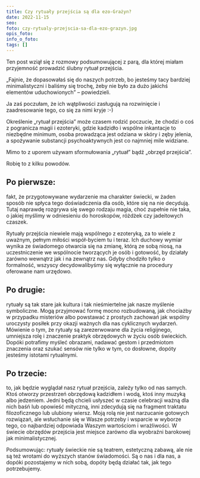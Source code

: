 ```yaml
---
title: Czy rytuały przejścia są dla ezo-Grażyn?
date: 2022-11-15
seo: 
foto: czy-rytualy-przejscia-sa-dla-ezo-grazyn.jpg
opis_foto: 
info_o_foto: 
tags: []
---
```


Ten post wziął się z rozmowy podsumowującej z parą, dla której miałam przyjemność prowadzić ślubny rytuał przejścia.

„Fajnie, że dopasowałaś się do naszych potrzeb, bo jesteśmy tacy bardziej minimalistyczni i baliśmy się trochę, żeby nie było za dużo jakichś elementów uduchowionych” – powiedzieli.

Ja zaś poczułam, że ich wątpliwości zasługują na rozwinięcie i zaadresowanie tego, co się za nimi kryje :-)

Określenie „rytuał przejścia” może czasem rodzić poczucie, że chodzi o coś z pogranicza magii i ezoteryki, gdzie kadzidło i wspólne inkantacje to niezbędne minimum, osoba prowadząca jest odziana w skóry i zęby jelenia, a spożywanie substancji psychoaktywnych jest co najmniej mile widziane.

Mimo to z uporem używam sformułowania „rytuał” bądź „obrzęd przejścia”.

Robię to z kilku powodów.

## Po pierwsze:

fakt, że przygotowywane wydarzenie ma charakter świecki, w żaden sposób nie spłyca tego doświadczenia dla osób, które się na nie decydują. Tutaj naprawdę rozgrywa się swego rodzaju magia, choć zupełnie nie taka, o jakiej myślimy w odniesieniu do horoskopów, różdżek czy jadeitowych czaszek.

Rytuały przejścia niewiele mają wspólnego z ezoteryką, za to wiele z uważnym, pełnym miłości współ-byciem tu i teraz. Ich duchowy wymiar wynika ze świadomego otwarcia się na zmianę, którą ze sobą niosą, na uczestniczenie we wspólnocie tworzących je osób i gotowość, by działały zarówno wewnątrz jak i na zewnątrz nas. Gdyby chodziło tylko o formalność, wszyscy decydowalibyśmy się wyłącznie na procedury oferowane nam urzędowo. 

## Po drugie:

rytuały są tak stare jak kultura i tak nieśmiertelne jak nasze myślenie symboliczne. Mogą przyjmować formę mocno rozbudowaną, jak chociażby w przypadku misteriów albo powstawać z prostych zachowań jak wspólny uroczysty posiłek przy okazji ważnych dla nas cyklicznych wydarzeń. Mówienie o tym, że rytuały są zarezerwowane dla życia religijnego, umniejsza rolę i znaczenie praktyk obrzędowych w życiu osób świeckich. Dopóki potrafimy myśleć obrazami, nadawać gestom i przedmiotom znaczenia oraz szukać sensów nie tylko w tym, co dosłowne, dopóty jesteśmy istotami rytualnymi.

## Po trzecie:

to, jak będzie wyglądał nasz rytuał przejścia, zależy tylko od nas samych. Ktoś otworzy przestrzeń obrzędową kadzidłem i wodą, ktoś inny muzyką albo jedzeniem. Jedni będą chcieli usłyszeć w czasie celebracji ważną dla nich baśń lub opowieść mityczną, inni zdecydują się na fragment traktatu filozoficznego lub ulubiony wiersz. Moją rolą nie jest narzucanie gotowych rozwiązań, ale wsłuchanie się w Wasze potrzeby i wsparcie w wyborze tego, co najbardziej odpowiada Waszym wartościom i wrażliwości. W świecie obrzędów przejścia jest miejsce zarówno dla wyobraźni barokowej jak minimalistycznej.

Podsumowując: rytuały świeckie nie są teatrem, estetyczną zabawą, ale nie są też wrotami do wyższych stanów świadomości. Są o nas i dla nas, a dopóki pozostajemy w nich sobą, dopóty będą działać tak, jak tego potrzebujemy.